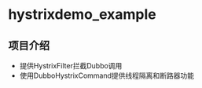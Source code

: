 # hystrixdemo_example

## 项目介绍
* 提供HystrixFilter拦截Dubbo调用
* 使用DubboHystrixCommand提供线程隔离和断路器功能  
  
  

      
    
  
  
